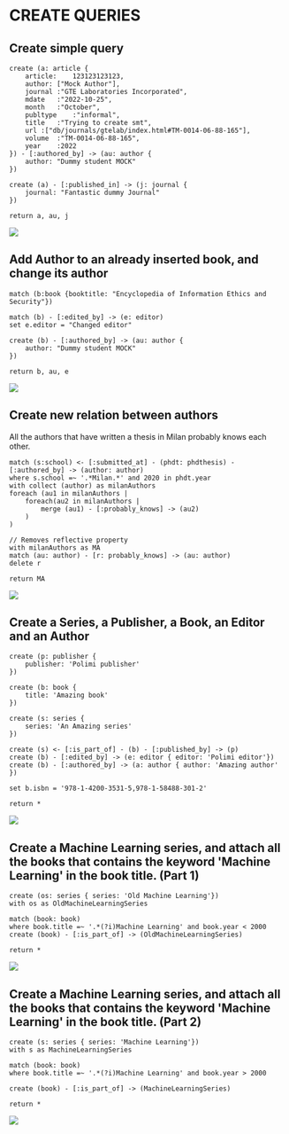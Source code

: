 # CREATE QUERIES

## Create simple query
```cypher
create (a: article {
    article:	123123123123,
    author:	["Mock Author"],
    journal	:"GTE Laboratories Incorporated",
    mdate	:"2022-10-25",
    month	:"October",
    publtype	:"informal",
    title	:"Trying to create smt",
    url	:["db/journals/gtelab/index.html#TM-0014-06-88-165"],
    volume	:"TM-0014-06-88-165",
    year	:2022
}) - [:authored_by] -> (au: author {
    author: "Dummy student MOCK"
})

create (a) - [:published_in] -> (j: journal {
    journal: "Fantastic dummy Journal"
})

return a, au, j
```
<img src="/queries/assets/graph1.svg" />

## Add Author to an already inserted book, and change its author

```cypher
match (b:book {booktitle: "Encyclopedia of Information Ethics and Security"})

match (b) - [:edited_by] -> (e: editor)
set e.editor = "Changed editor" 

create (b) - [:authored_by] -> (au: author {
    author: "Dummy student MOCK"
})

return b, au, e
```
<img src="/queries/assets/graph2.svg" />

## Create new relation between authors

All the authors that have written a thesis in Milan probably knows each other. 
```cypher
match (s:school) <- [:submitted_at] - (phdt: phdthesis) - [:authored_by] -> (author: author)
where s.school =~ '.*Milan.*' and 2020 in phdt.year
with collect (author) as milanAuthors
foreach (au1 in milanAuthors | 
    foreach(au2 in milanAuthors |
        merge (au1) - [:probably_knows] -> (au2)
    )
)

// Removes reflective property
with milanAuthors as MA
match (au: author) - [r: probably_knows] -> (au: author)
delete r

return MA
```

<img src="/queries/assets/graph3.svg" />

## Create a Series, a Publisher, a Book,  an Editor and an Author

```cypher
create (p: publisher {
    publisher: 'Polimi publisher'
})

create (b: book {
    title: 'Amazing book'
})

create (s: series {
    series: 'An Amazing series'
})

create (s) <- [:is_part_of] - (b) - [:published_by] -> (p)
create (b) - [:edited_by] -> (e: editor { editor: 'Polimi editor'})
create (b) - [:authored_by] -> (a: author { author: 'Amazing author' })

set b.isbn = '978-1-4200-3531-5,978-1-58488-301-2'

return *
```

<img src="/queries/assets/graph4.svg" />


## Create a Machine Learning series, and attach all the books that contains the keyword 'Machine Learning' in the book title. (Part 1)

```cypher
create (os: series { series: 'Old Machine Learning'})
with os as OldMachineLearningSeries

match (book: book)
where book.title =~ '.*(?i)Machine Learning' and book.year < 2000
create (book) - [:is_part_of] -> (OldMachineLearningSeries)

return *
```
<img src="/queries/assets/graph5.svg" />


## Create a Machine Learning series, and attach all the books that contains the keyword 'Machine Learning' in the book title. (Part 2)

```cypher
create (s: series { series: 'Machine Learning'})
with s as MachineLearningSeries

match (book: book)
where book.title =~ '.*(?i)Machine Learning' and book.year > 2000

create (book) - [:is_part_of] -> (MachineLearningSeries)

return *
```
<img src="/queries/assets/graph6.svg" />
